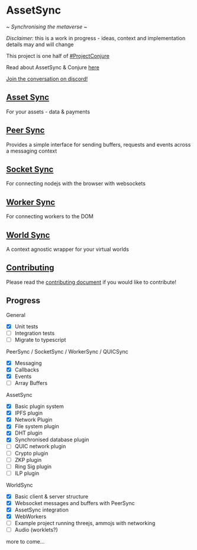 # AssetSync

~ *Synchronising the metaverse* ~

*Disclaimer:* this is a work in progress - ideas, context and implementation details may and will change

This project is one half of [#ProjectConjure](https://info.conjure.world/)

Read about AssetSync & Conjure [here](https://medium.com/@joshfield999)

[Join the conversation on discord!](https://discord.com/invite/ExBxEN2)

## [Asset Sync](packages/AssetSync)

For your assets - data & payments

## [Peer Sync](packages/PeerSync)

Provides a simple interface for sending buffers, requests and events across a messaging context

## [Socket Sync](packages/SocketSync)

For connecting nodejs with the browser with websockets

## [Worker Sync](packages/WorkerSync)

For connecting workers to the DOM

## [World Sync](packages/WorldSync)

A context agnostic wrapper for your virtual worlds

## [Contributing](CONTRIBUTING.MD)

Please read the [contributing document](CONTRIBUTING.MD) if you would like to contribute!

## Progress

General

- [x] Unit tests
- [ ] Integration tests
- [ ] Migrate to typescript

PeerSync / SocketSync / WorkerSync / QUICSync

- [x] Messaging
- [x] Callbacks
- [x] Events
- [ ] Array Buffers

AssetSync

- [x] Basic plugin system
- [x] IPFS plugin
- [x] Network Plugin
- [x] File system plugin
- [x] DHT plugin
- [x] Synchronised database plugin
- [ ] QUIC network plugin
- [ ] Crypto plugin
- [ ] ZKP plugin
- [ ] Ring Sig plugin
- [ ] ILP plugin

WorldSync

- [x] Basic client & server structure
- [x] Websocket messages and buffers with PeerSync
- [x] AssetSync integration
- [x] WebWorkers
- [ ] Example project running threejs, ammojs with networking
- [ ] Audio (worklets?)

more to come...